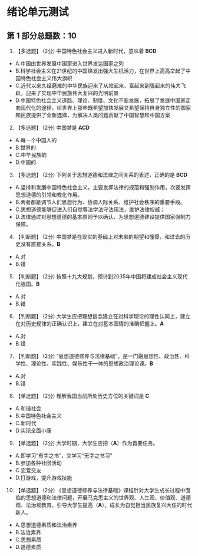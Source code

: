# 绪论单元测试

## 第 1 部分总题数：10

1. 【多选题】 (2分)
中国特色社会主义进入新时代，意味着 **BCD**

- A.中国由世界发展中国家进入世界发达国家之列
- B.科学社会主义在21世纪的中国焕发出强大生机活力，在世界上高高举起了中国特色社会主义伟大旗帜
- C.近代以来久经磨难的中华民族迎来了从站起来、富起来到强起来的伟大飞跃，迎来了实现中华民族伟大复兴的光明前景
- D.中国特色社会主义道路、理论、制度、文化不断发展，拓展了发展中国家走向现代化的途径，给世界上那些既希望加快发展又希望保持自身独立性的国家和民族提供了全新选择，为解决人类问题贡献了中国智慧和中国方案

2. 【多选题】 (2分)
中国梦是 **ACD**

- A.每一个中国人的
- B.世界的
- C.中华民族的
- D.中国的

3. 【多选题】 (2分)
下列关于思想道德和法律之间关系的表述，正确的是 **BCD**

- A.坚持和发展中国特色社会主义，主要发挥法律的规范和强制作用，次要发挥思想道德的引领和教化作用。
- B.两者都是调节人们思想行为、协调人际关系、维护社会秩序的重要手段。
- C.思想道德能够促进入们自觉尊法学法守法用法，维护法律权威；
- D.法律通过对思想道德的基本原则予以确认，为思想道德建设提供国家强制力保障。

4. 【判断题】 (2分)
中国梦是在现实的基础上对未来的期望和憧憬，和过去的历史没有直接关系。**B**

- A.对
- B.错

5. 【判断题】 (2分)
按照十九大规划，预计到2035年中国将建成社会主义现代化强国。**B**

- A.对
- B.错

6. 【判断题】 (2分)
大学生应把理想信念建立在对科学理论的理性认同上，建立在对历史规律的正确认识上，建立在对基本国情的准确把握上。**A**

- A.对
- B.错

7. 【判断题】 (2分)
“思想道德修养与法律基础”，是一门融思想性、政治性、科学性、理论性、实践性、娱乐性于一体的思想政治理论课。**B**

- A.对
- B.错

8. 【单选题】 (2分)
理解我国当前所处历史方位的关键词是 **C**

- A.和谐社会
- B.中国特色社会主义
- C.新时代
- D.实现全面小康

9. 【单选题】 (2分)
大学时期，大学生应把（**A**）作为首要任务。

- A.即学习“有字之书”，又学习“无字之书习”
- B.参加各种社团活动
- C.恋爱交友
- D.打游戏，提升游戏技能

10. 【单选题】 (2分)
《思想道德修养与法律基础》课程针对大学生成长过程中面临的思想道德和法律问题，开展马克思主义的世界观、人生观、价值观、道德观、法治观教育，引导大学生提高（**A**），成长为自觉担当民族复兴大任的时代新人。

- A.思想道德素质和法治素养
- B.法治素养
- C.思想素质
- D.道德素质
